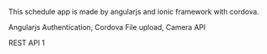 This schedule app is made by angularjs and ionic framework with cordova.

Angularjs Authentication, Cordova File upload, Camera API

REST API 1
